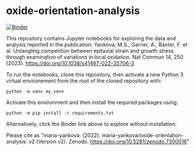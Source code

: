 # oxide-orientation-analysis

[![Binder](https://mybinder.org/badge_logo.svg)](https://mybinder.org/v2/gh/maria-yankova/oxide-orientation-analysis/HEAD)

This repository contains Jupyter notebooks for exploring the data and analysis reported in the publication:
Yankova, M.S., Garner, A., Baxter, F. et al. Untangling competition between epitaxial strain and growth stress through examination of variations in local oxidation. Nat Commun 14, 250 (2023). https://doi.org/10.1038/s41467-022-35706-3 


To run the notebooks, clone this repository, then activate a new Python 3 virtual environement from the root of the cloned repository with:

`python -m venv my_venv`

Activate this environment and then install the required packages using:

`python -m pip install -r requirements.txt`

Alternatively, click the Binder link above to explore without installation.



Please cite as "maria-yankova. (2022). maria-yankova/oxide-orientation-analysis: v2 (Version v2). Zenodo. https://doi.org/10.5281/zenodo.7300016" 